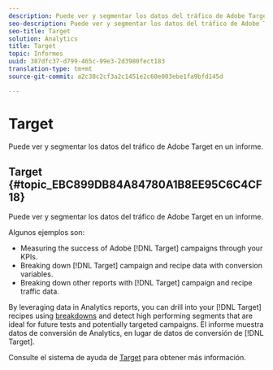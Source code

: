 ```yaml
---
description: Puede ver y segmentar los datos del tráfico de Adobe Target en un informe.
seo-description: Puede ver y segmentar los datos del tráfico de Adobe Target en un informe.
seo-title: Target
solution: Analytics
title: Target
topic: Informes
uuid: 387dfc37-d799-465c-99e3-2d3980fect183
translation-type: tm+mt
source-git-commit: a2c38c2cf3a2c1451e2c60e003ebe1fa9bfd145d

---
```



# Target

Puede ver y segmentar los datos del tráfico de Adobe Target en un informe.

## Target {#topic_EBC899DB84A84780A1B8EE95C6C4CF18}

Puede ver y segmentar los datos del tráfico de Adobe Target en un informe.

Algunos ejemplos son:

* Measuring the success of Adobe [!DNL Target] campaigns through your KPIs.
* Breaking down [!DNL Target] campaign and recipe data with conversion variables.
* Breaking down other reports with [!DNL Target] campaign and recipe traffic data.

By leveraging data in Analytics reports, you can drill into your [!DNL Target] recipes using [breakdowns](/help/analyze/reports-analytics/reports-customize/breakdowns.md) and detect high performing segments that are ideal for future tests and potentially targeted campaigns. El informe muestra datos de conversión de Analytics, en lugar de datos de conversión de [!DNL Target].

Consulte el sistema de ayuda de [Target](https://help.testandtarget.omniture.com/) para obtener más información.
